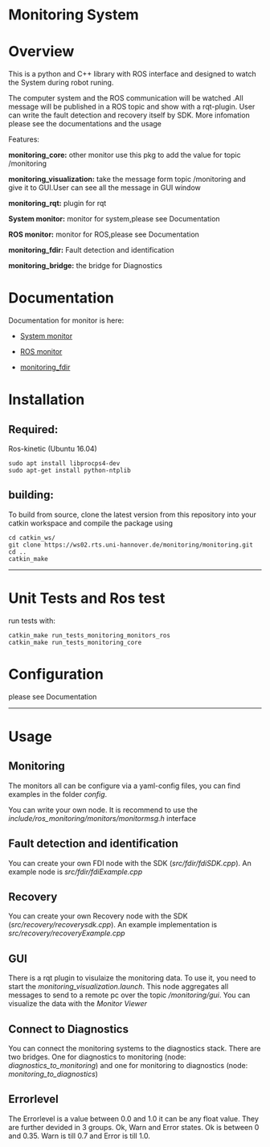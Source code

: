 # Monitoring System

# Overview
This is a python and C++ library with ROS interface and designed to watch the System  during robot runing.

The computer system and the ROS communication will be watched .All message will be published in a ROS topic and show with a rqt-plugin.
User can write the fault detection and recovery itself by SDK.
More infomation please see the documentations and the usage


Features:

**monitoring_core:** other monitor use this pkg to add the value for topic /monitoring

**monitoring_visualization:** take the message form topic /monitoring and give it to GUI.User can see all the message in GUI window 

**monitoring_rqt:** plugin for rqt

**System monitor:** monitor for system,please see Documentation

**ROS monitor:** monitor for ROS,please see Documentation

**monitoring_fdir:** Fault detection and identification

**monitoring_bridge:** the bridge for Diagnostics

# Documentation

Documentation for monitor is here:

* [System monitor](https://ws02.rts.uni-hannover.de/monitoring/monitoring/tree/master/monitoring_monitors_system)

* [ROS monitor](https://ws02.rts.uni-hannover.de/monitoring/monitoring/tree/master/monitoring_monitors_ros)

* [monitoring_fdir](https://ws02.rts.uni-hannover.de/monitoring/monitoring/tree/master/monitoring_fdir)



# Installation

## Required:

Ros-kinetic (Ubuntu 16.04)

    sudo apt install libprocps4-dev
    sudo apt-get install python-ntplib


## building:

To build from source, clone the latest version from this repository into your catkin workspace and compile the package using

    cd catkin_ws/
    git clone https://ws02.rts.uni-hannover.de/monitoring/monitoring.git
    cd ..
    catkin_make


---

# Unit Tests and Ros test
run tests with:


    catkin_make run_tests_monitoring_monitors_ros
    catkin_make run_tests_monitoring_core



# Configuration

please see Documentation


---

# Usage

## Monitoring
The monitors all can be configure via a yaml-config files, you can find examples in the folder *config*.

You can write your own node. It is recommend to use the *include/ros_monitoring/monitors/monitormsg.h* interface

## Fault detection and identification
You can create your own FDI node with the SDK (*src/fdir/fdiSDK.cpp*). An example node is *src/fdir/fdiExample.cpp*

## Recovery
You can create your own Recovery node with the SDK (*src/recovery/recoverysdk.cpp*). An example implementation is *src/recovery/recoveryExample.cpp*

## GUI
There is a rqt plugin to visulaize the monitoring data. To use it, you need to start the *monitoring_visualization.launch*. This node aggregates all messages to send to a remote pc over the topic */monitoring/gui*. You can visualize the data with the *Monitor Viewer*

## Connect to Diagnostics
You can connect the monitoring systems to the diagnostics stack. There are two bridges. One for diagnostics to monitoring (node: *diagnostics_to_monitoring*) and one for monitoring to diagnostics (node: *monitoring_to_diagnostics*)

## Errorlevel
The Errorlevel is a value between 0.0 and 1.0 it can be any float value. They are further devided in 3 groups. Ok, Warn and Error states. Ok is between 0 and 0.35. Warn is till 0.7 and Error is till 1.0.
